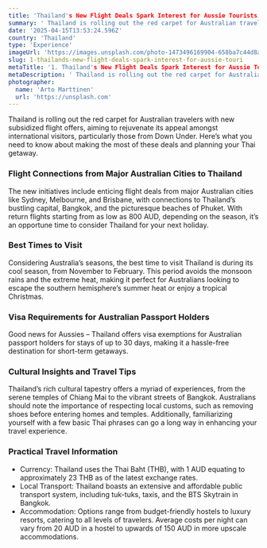 ```yaml
---
title: 'Thailand's New Flight Deals Spark Interest for Aussie Tourists'
summary: ' Thailand is rolling out the red carpet for Australian travelers with new subsidized flight offers, aiming to rejuvenate its appeal amongst internatio...'
date: '2025-04-15T13:53:24.596Z'
country: 'Thailand'
type: 'Experience'
imageUrl: 'https://images.unsplash.com/photo-1473496169904-658ba7c44d8a'
slug: 1-thailands-new-flight-deals-spark-interest-for-aussie-touri
metaTitle: '1. Thailand's New Flight Deals Spark Interest for Aussie Tourists'
metaDescription: ' Thailand is rolling out the red carpet for Australian travelers with new subsidized flight offers, aiming to rejuvenate its appeal amongst internatio...'
photographer:
  name: 'Arto Marttinen'
  url: 'https://unsplash.com'
---
```


Thailand is rolling out the red carpet for Australian travelers with new subsidized flight offers, aiming to rejuvenate its appeal amongst international visitors, particularly those from Down Under. Here’s what you need to know about making the most of these deals and planning your Thai getaway.

### Flight Connections from Major Australian Cities to Thailand

The new initiatives include enticing flight deals from major Australian cities like Sydney, Melbourne, and Brisbane, with connections to Thailand’s bustling capital, Bangkok, and the picturesque beaches of Phuket. With return flights starting from as low as 800 AUD, depending on the season, it’s an opportune time to consider Thailand for your next holiday.

### Best Times to Visit

Considering Australia’s seasons, the best time to visit Thailand is during its cool season, from November to February. This period avoids the monsoon rains and the extreme heat, making it perfect for Australians looking to escape the southern hemisphere’s summer heat or enjoy a tropical Christmas.

### Visa Requirements for Australian Passport Holders

Good news for Aussies – Thailand offers visa exemptions for Australian passport holders for stays of up to 30 days, making it a hassle-free destination for short-term getaways.

### Cultural Insights and Travel Tips

Thailand’s rich cultural tapestry offers a myriad of experiences, from the serene temples of Chiang Mai to the vibrant streets of Bangkok. Australians should note the importance of respecting local customs, such as removing shoes before entering homes and temples. Additionally, familiarizing yourself with a few basic Thai phrases can go a long way in enhancing your travel experience.

### Practical Travel Information

- Currency: Thailand uses the Thai Baht (THB), with 1 AUD equating to approximately 23 THB as of the latest exchange rates.
- Local Transport: Thailand boasts an extensive and affordable public transport system, including tuk-tuks, taxis, and the BTS Skytrain in Bangkok.
- Accommodation: Options range from budget-friendly hostels to luxury resorts, catering to all levels of travelers. Average costs per night can vary from 20 AUD in a hostel to upwards of 150 AUD in more upscale accommodations.